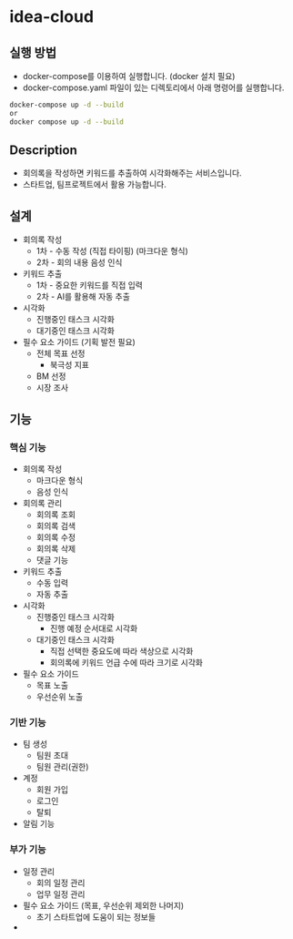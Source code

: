 # idea-cloud

## 실행 방법
- docker-compose를 이용하여 실행합니다. (docker 설치 필요)
- docker-compose.yaml 파일이 있는 디렉토리에서 아래 명령어를 실행합니다.
```bash
docker-compose up -d --build
or 
docker compose up -d --build
```

## Description

- 회의록을 작성하면 키워드를 추출하여 시각화해주는 서비스입니다.
- 스타트업, 팀프로젝트에서 활용 가능합니다.


## 설계

- 회의록 작성
  - 1차 - 수동 작성 (직접 타이핑) (마크다운 형식)
  - 2차 - 회의 내용 음성 인식
- 키워드 추출
  - 1차 - 중요한 키워드를 직접 입력
  - 2차 - AI를 활용해 자동 추출
- 시각화
  - 진행중인 태스크 시각화
  - 대기중인 태스크 시각화
- 필수 요소 가이드 (기획 발전 필요)
  - 전체 목표 선정
    - 북극성 지표
  - BM 선정
  - 시장 조사


## 기능

### 핵심 기능
- 회의록 작성
  - 마크다운 형식
  - 음성 인식
- 회의록 관리
  - 회의록 조회
  - 회의록 검색
  - 회의록 수정
  - 회의록 삭제
  - 댓글 기능
- 키워드 추출
  - 수동 입력
  - 자동 추출
- 시각화
  - 진행중인 태스크 시각화
    - 진행 예정 순서대로 시각화
  - 대기중인 태스크 시각화
    - 직접 선택한 중요도에 따라 색상으로 시각화
    - 회의록에 키워드 언급 수에 따라 크기로 시각화
- 필수 요소 가이드
  - 목표 노출
  - 우선순위 노출

### 기반 기능
- 팀 생성
  - 팀원 초대
  - 팀원 관리(권한)
- 계정
  - 회원 가입
  - 로그인
  - 탈퇴
- 알림 기능

### 부가 기능
- 일정 관리
  - 회의 일정 관리
  - 업무 일정 관리
- 필수 요소 가이드 (목표, 우선순위 제외한 나머지)
  - 초기 스타트업에 도움이 되는 정보들
- 